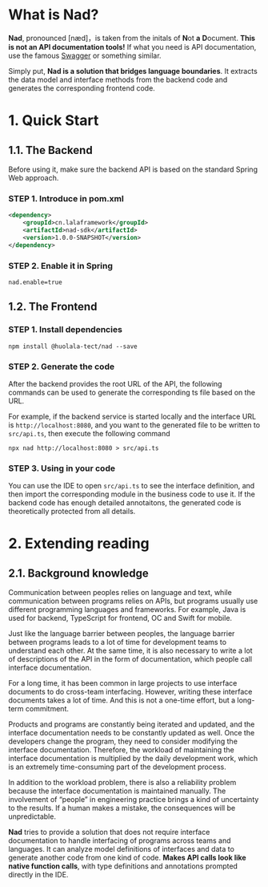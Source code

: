 # What is Nad?

**Nad**, pronounced [næd]，is taken from the initals of **N**ot **a** **D**ocument.
**This is not an API documentation tools!**
If what you need is API documentation, use the famous [Swagger](https://swagger.io/) or something similar.

Simply put, **Nad is a solution that bridges language boundaries**.
It extracts the data model and interface methods from the backend code and generates the corresponding frontend code.

# 1. Quick Start

## 1.1. The Backend

Before using it, make sure the backend API is based on the standard Spring Web approach.

### STEP 1. Introduce in pom.xml

```pom.xml
<dependency>
	<groupId>cn.lalaframework</groupId>
	<artifactId>nad-sdk</artifactId>
	<version>1.0.0-SNAPSHOT</version>
</dependency>
```

### STEP 2. Enable it in Spring

```application.properties
nad.enable=true
```

## 1.2. The Frontend

### STEP 1. Install dependencies

```shell
npm install @huolala-tect/nad --save
```

### STEP 2. Generate the code

After the backend provides the root URL of the API,
the following commands can be used to generate the corresponding ts file based on the URL.

For example, if the backend service is started locally and the interface URL is `http://localhost:8080`,
and you want to the generated file to be written to `src/api.ts`, then execute the following command

```shell
npx nad http://localhost:8080 > src/api.ts
```

### STEP 3. Using in your code

You can use the IDE to open `src/api.ts` to see the interface definition,
and then import the corresponding module in the business code to use it.
If the backend code has enough detailed annotaitons, the generated code is theoretically protected from all details.

# 2. Extending reading

## 2.1. Background knowledge

Communication between peoples relies on language and text, while communication between programs relies on APIs, but programs usually use different programming languages and frameworks. For example, Java is used for backend, TypeScript for frontend, OC and Swift for mobile.

Just like the language barrier between peoples, the language barrier between programs leads to a lot of time for development teams to understand each other. At the same time, it is also necessary to write a lot of descriptions of the API in the form of documentation, which people call interface documentation.

For a long time, it has been common in large projects to use interface documents to do cross-team interfacing. However, writing these interface documents takes a lot of time. And this is not a one-time effort, but a long-term commitment.

Products and programs are constantly being iterated and updated, and the interface documentation needs to be constantly updated as well. Once the developers change the program, they need to consider modifying the interface documentation. Therefore, the workload of maintaining the interface documentation is multiplied by the daily development work, which is an extremely time-consuming part of the development process.

In addition to the workload problem, there is also a reliability problem because the interface documentation is maintained manually. The involvement of “people” in engineering practice brings a kind of uncertainty to the results. If a human makes a mistake, the consequences will be unpredictable.

**Nad** tries to provide a solution that does not require interface documentation to handle interfacing of programs across teams and languages.
It can analyze model definitions of interfaces and data to generate another code from one kind of code.
**Makes API calls look like native function calls**, with type definitions and annotations prompted directly in the IDE.
